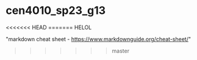 # cen4010_sp23_g13
<<<<<<< HEAD
======= HELOL

"markdown cheat sheet - https://www.markdownguide.org/cheat-sheet/"
>>>>>>> master

